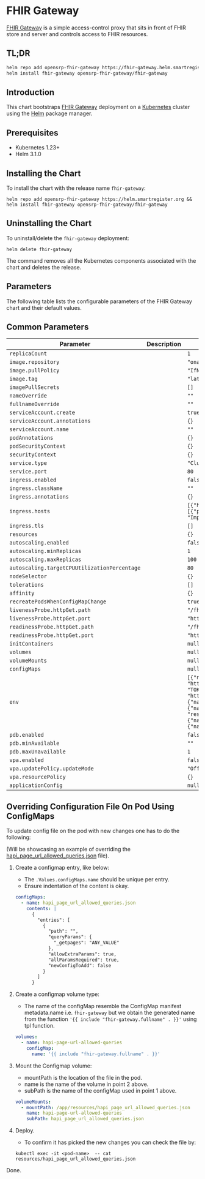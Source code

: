 # FHIR Gateway

[FHIR Gateway](../../README.md) is a simple access-control proxy that sits in
front of FHIR store and server and controls access to FHIR resources.

## TL;DR

```bash
helm repo add opensrp-fhir-gateway https://fhir-gateway.helm.smartregister.org &&
helm install fhir-gateway opensrp-fhir-gateway/fhir-gateway
```

## Introduction

This chart bootstraps [FHIR Gateway](../../README.md) deployment on a
[Kubernetes](http://kubernetes.io) cluster using the [Helm](https://helm.sh)
package manager.

## Prerequisites

- Kubernetes 1.23+
- Helm 3.1.0

## Installing the Chart

To install the chart with the release name `fhir-gateway`:

```shell
helm repo add opensrp-fhir-gateway https://helm.smartregister.org &&
helm install fhir-gateway opensrp-fhir-gateway/fhir-gateway
```

## Uninstalling the Chart

To uninstall/delete the `fhir-gateway` deployment:

```shell
helm delete fhir-gateway
```

The command removes all the Kubernetes components associated with the chart and
deletes the release.

## Parameters

The following table lists the configurable parameters of the FHIR Gateway chart
and their default values.

## Common Parameters

| Parameter                                    | Description | Default                                                                                                                                                                                                                                                                                                                                                                    |
|----------------------------------------------|-------------|----------------------------------------------------------------------------------------------------------------------------------------------------------------------------------------------------------------------------------------------------------------------------------------------------------------------------------------------------------------------------|
| `replicaCount`                               |             | `1`                                                                                                                                                                                                                                                                                                                                                                        |
| `image.repository`                           |             | `"onaio/fhir-gateway-plugin"`                                                                                                                                                                                                                                                                                                                                              |
| `image.pullPolicy`                           |             | `"IfNotPresent"`                                                                                                                                                                                                                                                                                                                                                           |
| `image.tag`                                  |             | `"latest"`                                                                                                                                                                                                                                                                                                                                                                 |
| `imagePullSecrets`                           |             | `[]`                                                                                                                                                                                                                                                                                                                                                                       |
| `nameOverride`                               |             | `""`                                                                                                                                                                                                                                                                                                                                                                       |
| `fullnameOverride`                           |             | `""`                                                                                                                                                                                                                                                                                                                                                                       |
| `serviceAccount.create`                      |             | `true`                                                                                                                                                                                                                                                                                                                                                                     |
| `serviceAccount.annotations`                 |             | `{}`                                                                                                                                                                                                                                                                                                                                                                       |
| `serviceAccount.name`                        |             | `""`                                                                                                                                                                                                                                                                                                                                                                       |
| `podAnnotations`                             |             | `{}`                                                                                                                                                                                                                                                                                                                                                                       |
| `podSecurityContext`                         |             | `{}`                                                                                                                                                                                                                                                                                                                                                                       |
| `securityContext`                            |             | `{}`                                                                                                                                                                                                                                                                                                                                                                       |
| `service.type`                               |             | `"ClusterIP"`                                                                                                                                                                                                                                                                                                                                                              |
| `service.port`                               |             | `80`                                                                                                                                                                                                                                                                                                                                                                       |
| `ingress.enabled`                            |             | `false`                                                                                                                                                                                                                                                                                                                                                                    |
| `ingress.className`                          |             | `""`                                                                                                                                                                                                                                                                                                                                                                       |
| `ingress.annotations`                        |             | `{}`                                                                                                                                                                                                                                                                                                                                                                       |
| `ingress.hosts`                              |             | `[{"host": "fhir-gateway.local", "paths": [{"path": "/", "pathType": "ImplementationSpecific"}]}]`                                                                                                                                                                                                                                                                         |
| `ingress.tls`                                |             | `[]`                                                                                                                                                                                                                                                                                                                                                                       |
| `resources`                                  |             | `{}`                                                                                                                                                                                                                                                                                                                                                                       |
| `autoscaling.enabled`                        |             | `false`                                                                                                                                                                                                                                                                                                                                                                    |
| `autoscaling.minReplicas`                    |             | `1`                                                                                                                                                                                                                                                                                                                                                                        |
| `autoscaling.maxReplicas`                    |             | `100`                                                                                                                                                                                                                                                                                                                                                                      |
| `autoscaling.targetCPUUtilizationPercentage` |             | `80`                                                                                                                                                                                                                                                                                                                                                                       |
| `nodeSelector`                               |             | `{}`                                                                                                                                                                                                                                                                                                                                                                       |
| `tolerations`                                |             | `[]`                                                                                                                                                                                                                                                                                                                                                                       |
| `affinity`                                   |             | `{}`                                                                                                                                                                                                                                                                                                                                                                       |
| `recreatePodsWhenConfigMapChange`            |             | `true`                                                                                                                                                                                                                                                                                                                                                                     |
| `livenessProbe.httpGet.path`                 |             | `"/fhir/.well-known/smart-configuration"`                                                                                                                                                                                                                                                                                                                                  |
| `livenessProbe.httpGet.port`                 |             | `"http"`                                                                                                                                                                                                                                                                                                                                                                   |
| `readinessProbe.httpGet.path`                |             | `"/fhir/.well-known/smart-configuration"`                                                                                                                                                                                                                                                                                                                                  |
| `readinessProbe.httpGet.port`                |             | `"http"`                                                                                                                                                                                                                                                                                                                                                                   |
| `initContainers`                             |             | `null`                                                                                                                                                                                                                                                                                                                                                                     |
| `volumes`                                    |             | `null`                                                                                                                                                                                                                                                                                                                                                                     |
| `volumeMounts`                               |             | `null`                                                                                                                                                                                                                                                                                                                                                                     |
| `configMaps`                                 |             | `null`                                                                                                                                                                                                                                                                                                                                                                     |
| `env`                                        |             | `[{"name": "PROXY_TO", "value": "https://example.com/fhir"}, {"name": "TOKEN_ISSUER", "value": "http://localhost:9080/auth/realms/test-smart"}, {"name": "ACCESS_CHECKER", "value": "list"}, {"name": "ALLOWED_QUERIES_FILE", "value": "resources/hapi_page_url_allowed_queries.json"}, {"name": "BACKEND_TYPE", "value": "HAPI"}, {"name": "RUN_MODE", "value": "PROD"}]` |
| `pdb.enabled`                                |             | `false`                                                                                                                                                                                                                                                                                                                                                                    |
| `pdb.minAvailable`                           |             | `""`                                                                                                                                                                                                                                                                                                                                                                       |
| `pdb.maxUnavailable`                         |             | `1`                                                                                                                                                                                                                                                                                                                                                                        |
| `vpa.enabled`                                |             | `false`                                                                                                                                                                                                                                                                                                                                                                    |
| `vpa.updatePolicy.updateMode`                |             | `"Off"`                                                                                                                                                                                                                                                                                                                                                                    |
| `vpa.resourcePolicy`                         |             | `{}`                                                                                                                                                                                                                                                                                                                                                                       |
| `applicationConfig`                          |             | `null`                                                                                                                                                                                                                                                                                                                                                                     |

## Overriding Configuration File On Pod Using ConfigMaps

To update config file on the pod with new changes one has to do the following:

(Will be showcasing an example of overriding the
[hapi_page_url_allowed_queries.json](../../resources/hapi_page_url_allowed_queries.json)
file).

1.  Create a configmap entry, like below:

    - The `.Values.configMaps.name` should be unique per entry.
    - Ensure indentation of the content is okay.

    ```yaml
    configMaps:
      - name: hapi_page_url_allowed_queries.json
        contents: |
          {
            "entries": [
              {
                "path": "",
                "queryParams": {
                  "_getpages": "ANY_VALUE"
                },
                "allowExtraParams": true,
                "allParamsRequired": true,
                "newConfigToAdd": false
              }
            ]
          }
    ```

2.  Create a configmap volume type:

    - The name of the configMap resemble the ConfigMap manifest metadata.name
      i.e. `fhir-gateway` but we obtain the generated name from the function
      `'{{ include "fhir-gateway.fullname" . }}'` using tpl function.

    ```yaml
    volumes:
      - name: hapi-page-url-allowed-queries
        configMap:
          name: '{{ include "fhir-gateway.fullname" . }}'
    ```

3.  Mount the Configmap volume:

    - mountPath is the location of the file in the pod.
    - name is the name of the volume in point 2 above.
    - subPath is the name of the configMap used in point 1 above.

    ```yaml
    volumeMounts:
      - mountPath: /app/resources/hapi_page_url_allowed_queries.json
        name: hapi-page-url-allowed-queries
        subPath: hapi_page_url_allowed_queries.json
    ```

4.  Deploy.
    - To confirm it has picked the new changes you can check the file by:
    ```shell
    kubectl exec -it <pod-name>  -- cat resources/hapi_page_url_allowed_queries.json
    ```

Done.
